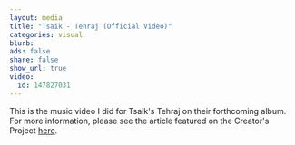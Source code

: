 ```yaml
---
layout: media
title: "Tsaik - Tehraj (Official Video)"
categories: visual
blurb: 
ads: false
share: false
show_url: true
video:
  id: 147827031
---
```


This is the music video I did for Tsaik's Tehraj on their forthcoming album. For more information, please see the article featured on the Creator's Project [here](http://thecreatorsproject.vice.com/en_us/blog/generative-music-video-organisms). 